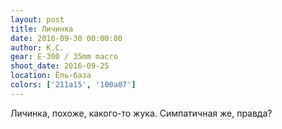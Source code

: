 ```yaml
---
layout: post
title: Личинка
date: 2016-09-30 00:00:00
author: К.С.
gear: E-300 / 35mm macro
shoot_date: 2016-09-25
location: Ёль-база
colors: ['211a15', '100a07']
---
```


Личинка, похоже, какого-то жука. Симпатичная же, правда?
